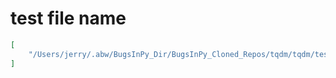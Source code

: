 # test file name

```json
[
    "/Users/jerry/.abw/BugsInPy_Dir/BugsInPy_Cloned_Repos/tqdm/tqdm/tests/tests_tqdm.py"
]
```
